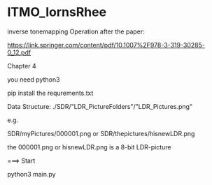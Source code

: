 # ITMO_IornsRhee
inverse tonemapping Operation 
after the paper: 

https://link.springer.com/content/pdf/10.1007%2F978-3-319-30285-0_12.pdf

Chapter 4


you need python3

pip install the requrements.txt

Data Structure:
./SDR/"LDR_PictureFolders"/"LDR_Pictures.png"

e.g.

SDR/myPictures/000001.png
or
SDR/thepictures/hisnewLDR.png

the 000001.png or hisnewLDR.png is a 8-bit LDR-picture

===> Start

python3 main.py